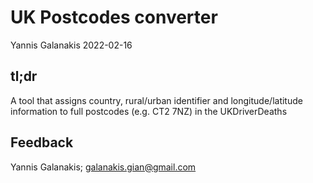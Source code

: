 UK Postcodes converter
================
Yannis Galanakis
2022-02-16

## tl;dr

A tool that assigns country, rural/urban identifier and
longitude/latitude information to full postcodes (e.g. CT2 7NZ) in the
UKDriverDeaths

## Feedback

Yannis Galanakis; <galanakis.gian@gmail.com>
